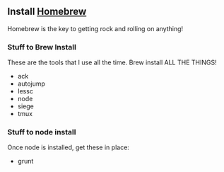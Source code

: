 ## Install [Homebrew](http://mxcl.github.com/homebrew/)
Homebrew is the key to getting rock and rolling on anything!

### Stuff to Brew Install
These are the tools that I use all the time.  Brew install ALL THE THINGS!

* ack
* autojump
* lessc
* node
* siege
* tmux

### Stuff to node install
Once node is installed, get these in place:

* grunt
